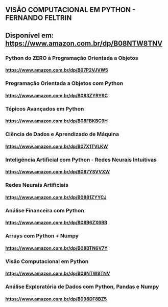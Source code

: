 ## VISÃO COMPUTACIONAL EM PYTHON - FERNANDO FELTRIN
## Disponível em: https://www.amazon.com.br/dp/B08NTW8TNV


### Python do ZERO à Programação Orientada a Objetos
#### https://www.amazon.com.br/dp/B07P2VJVW5

### Programação Orientada a Objetos com Python
#### https://www.amazon.com.br/dp/B083ZYRY9C

### Tópicos Avançados em Python
#### https://www.amazon.com.br/dp/B08FBKBC9H

### Ciência de Dados e Aprendizado de Máquina
#### https://www.amazon.com.br/dp/B07X1TVLKW

### Inteligência Artificial com Python - Redes Neurais Intuitivas
#### https://www.amazon.com.br/dp/B087YSVVXW

### Redes Neurais Artificiais
#### https://www.amazon.com.br/dp/B0881ZYYCJ

### Análise Financeira com Python
#### https://www.amazon.com.br/dp/B08B6ZX6BB

### Arrays com Python + Numpy
#### https://www.amazon.com.br/dp/B08BTN6V7Y

### Visão Computacional em Python
#### https://www.amazon.com.br/dp/B08NTW8TNV

### Análise Exploratória de Dados com Python, Pandas e Numpy
#### https://www.amazon.com.br/dp/B098DF8BZ5


